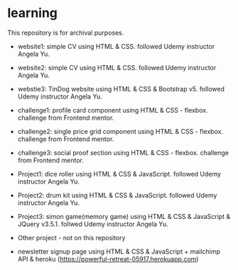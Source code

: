 # learning

This repository is for archival purposes.

- website1: simple CV using HTML & CSS. followed Udemy instructor Angela Yu.

- website2: simple CV using HTML & CSS. followed Udemy instructor Angela Yu.

- webstie3: TinDog website using HTML & CSS & Bootstrap v5. followed Udemy instructor Angela Yu.

- challenge1: profile card component using HTML & CSS - flexbox. challenge from Frontend mentor.

- challenge2: single price grid component using HTML & CSS - flexbox. challenge from Frontend mentor.

- challenge3: social proof section using HTML & CSS - flexbox. challenge from Frontend mentor.

- Project1: dice roller using HTML & CSS & JavaScript. followed Udemy instructor Angela Yu.

- Project2: drum kit using HTML & CSS & JavaScript. followed Udemy instructor Angela Yu.

- Project3: simon game(memory game) using HTML & CSS & JavaScript & JQuery v3.5.1. follwed Udemy instructor Angela Yu.


- Other project - not on this repository
- newsletter signup page using HTML & CSS & JavaScript + mailchimp API & heroku
(https://powerful-retreat-05917.herokuapp.com)
